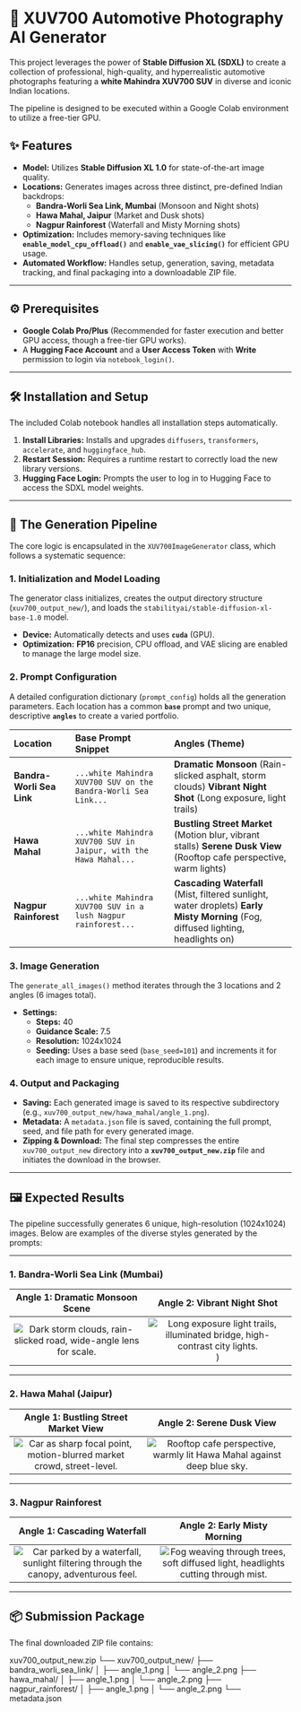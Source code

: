 # 📸 XUV700 Automotive Photography AI Generator

This project leverages the power of **Stable Diffusion XL (SDXL)** to create a collection of professional, high-quality, and hyperrealistic automotive photographs featuring a **white Mahindra XUV700 SUV** in diverse and iconic Indian locations.

The pipeline is designed to be executed within a Google Colab environment to utilize a free-tier GPU.

## ✨ Features

* **Model:** Utilizes **Stable Diffusion XL 1.0** for state-of-the-art image quality.
* **Locations:** Generates images across three distinct, pre-defined Indian backdrops:
    * **Bandra-Worli Sea Link, Mumbai** (Monsoon and Night shots)
    * **Hawa Mahal, Jaipur** (Market and Dusk shots)
    * **Nagpur Rainforest** (Waterfall and Misty Morning shots)
* **Optimization:** Includes memory-saving techniques like **`enable_model_cpu_offload()`** and **`enable_vae_slicing()`** for efficient GPU usage.
* **Automated Workflow:** Handles setup, generation, saving, metadata tracking, and final packaging into a downloadable ZIP file.

---

## ⚙️ Prerequisites

* **Google Colab Pro/Plus** (Recommended for faster execution and better GPU access, though a free-tier GPU works).
* A **Hugging Face Account** and a **User Access Token** with **Write** permission to login via `notebook_login()`.

---

## 🛠️ Installation and Setup

The included Colab notebook handles all installation steps automatically.

1.  **Install Libraries:** Installs and upgrades `diffusers`, `transformers`, `accelerate`, and `huggingface_hub`.
2.  **Restart Session:** Requires a runtime restart to correctly load the new library versions.
3.  **Hugging Face Login:** Prompts the user to log in to Hugging Face to access the SDXL model weights.

---

## 🚀 The Generation Pipeline

The core logic is encapsulated in the `XUV700ImageGenerator` class, which follows a systematic sequence:

### 1. Initialization and Model Loading

The generator class initializes, creates the output directory structure (`xuv700_output_new/`), and loads the `stabilityai/stable-diffusion-xl-base-1.0` model.

* **Device:** Automatically detects and uses **`cuda`** (GPU).
* **Optimization:** **FP16** precision, CPU offload, and VAE slicing are enabled to manage the large model size.

### 2. Prompt Configuration

A detailed configuration dictionary (`prompt_config`) holds all the generation parameters. Each location has a common **`base`** prompt and two unique, descriptive **`angles`** to create a varied portfolio.

| Location | Base Prompt Snippet | Angles (Theme) |
| :--- | :--- | :--- |
| **Bandra-Worli Sea Link** | `...white Mahindra XUV700 SUV on the Bandra-Worli Sea Link...` | **Dramatic Monsoon** (Rain-slicked asphalt, storm clouds) **Vibrant Night Shot** (Long exposure, light trails) |
| **Hawa Mahal** | `...white Mahindra XUV700 SUV in Jaipur, with the Hawa Mahal...` | **Bustling Street Market** (Motion blur, vibrant stalls) **Serene Dusk View** (Rooftop cafe perspective, warm lights) |
| **Nagpur Rainforest** | `...white Mahindra XUV700 SUV in a lush Nagpur rainforest...` | **Cascading Waterfall** (Mist, filtered sunlight, water droplets) **Early Misty Morning** (Fog, diffused lighting, headlights on) |

### 3. Image Generation

The `generate_all_images()` method iterates through the 3 locations and 2 angles (6 images total).

* **Settings:**
    * **Steps:** 40
    * **Guidance Scale:** 7.5
    * **Resolution:** 1024x1024
    * **Seeding:** Uses a base seed (`base_seed=101`) and increments it for each image to ensure unique, reproducible results.

### 4. Output and Packaging

* **Saving:** Each generated image is saved to its respective subdirectory (e.g., `xuv700_output_new/hawa_mahal/angle_1.png`).
* **Metadata:** A `metadata.json` file is saved, containing the full prompt, seed, and file path for every generated image.
* **Zipping & Download:** The final step compresses the entire `xuv700_output_new` directory into a **`xuv700_output_new.zip`** file and initiates the download in the browser.

---

## 🖼️ Expected Results

The pipeline successfully generates 6 unique, high-resolution (1024x1024) images. Below are examples of the diverse styles generated by the prompts:

---

### **1. Bandra-Worli Sea Link (Mumbai)**

| Angle 1: Dramatic Monsoon Scene | Angle 2: Vibrant Night Shot |
| :---: | :---: |
| ![Dark storm clouds, rain-slicked road, wide-angle lens for scale.](Output/bandra_worli_sea_link/angle_1) | ![Long exposure light trails, illuminated bridge, high-contrast city lights.](Output/bandra_worli_sea_link/angle_2)) |

---

### **2. Hawa Mahal (Jaipur)**

| Angle 1: Bustling Street Market View | Angle 2: Serene Dusk View |
| :---: | :---: |
| ![Car as sharp focal point, motion-blurred market crowd, street-level.](Output/hawa_mahal/angle_1) | ![Rooftop cafe perspective, warmly lit Hawa Mahal against deep blue sky.](Output/hawa_mahal/angle_2) |

---

### **3. Nagpur Rainforest**

| Angle 1: Cascading Waterfall | Angle 2: Early Misty Morning |
| :---: | :---: |
| ![Car parked by a waterfall, sunlight filtering through the canopy, adventurous feel.](Output/nagpur_rainforest/angle_1) | ![Fog weaving through trees, soft diffused light, headlights cutting through mist.](Output/nagpur_rainforest/angle_2) |

---

## 📦 Submission Package

The final downloaded ZIP file contains:

xuv700_output_new.zip
└── xuv700_output_new/
├── bandra_worli_sea_link/
│   ├── angle_1.png
│   └── angle_2.png
├── hawa_mahal/
│   ├── angle_1.png
│   └── angle_2.png
├── nagpur_rainforest/
│   ├── angle_1.png
│   └── angle_2.png
└── metadata.json

